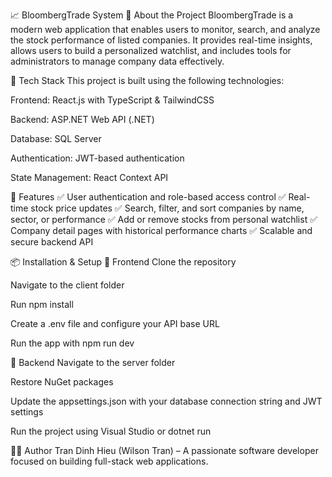📈 BloombergTrade System
📌 About the Project
BloombergTrade is a modern web application that enables users to monitor, search, and analyze the stock performance of listed companies.
It provides real-time insights, allows users to build a personalized watchlist, and includes tools for administrators to manage company data effectively.

🚀 Tech Stack
This project is built using the following technologies:

Frontend: React.js with TypeScript & TailwindCSS

Backend: ASP.NET Web API (.NET)

Database: SQL Server

Authentication: JWT-based authentication

State Management: React Context API

🔧 Features
✅ User authentication and role-based access control
✅ Real-time stock price updates
✅ Search, filter, and sort companies by name, sector, or performance
✅ Add or remove stocks from personal watchlist
✅ Company detail pages with historical performance charts
✅ Scalable and secure backend API

📦 Installation & Setup
🔹 Frontend
Clone the repository

Navigate to the client folder

Run npm install

Create a .env file and configure your API base URL

Run the app with npm run dev

🔹 Backend
Navigate to the server folder

Restore NuGet packages

Update the appsettings.json with your database connection string and JWT settings

Run the project using Visual Studio or dotnet run

👨‍💻 Author
Tran Dinh Hieu (Wilson Tran) – A passionate software developer focused on building full-stack web applications.
